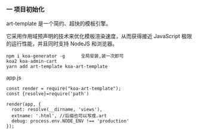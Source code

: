 ### 一 项目初始化

art-template 是一个简约、超快的模板引擎。

它采用作用域预声明的技术来优化模板渲染速度，从而获得接近 JavaScript 极限的运行性能，并且同时支持 NodeJS 和浏览器。

```
npm i koa-generator -g      全局安装,装一次即可
koa2 koa-admin-cart
yarn add art-template koa-art-template
```

app.js

```
const render = require("koa-art-template");
const {resolve}=require('path')

render(app, {
  root: resolve(__dirname, 'views'),
  extname: '.html', //后缀也可以写成.art
  debug: process.env.NODE_ENV !== 'production'
});
```

